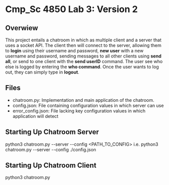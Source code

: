 # Cmp_Sc 4850 Lab 3: Version 2

## Overwiew
This project entails a chatroom in which as multiple client and a server that uses a socket API. The client then will connect to the server, allowing them to **login** using their username and password, **new user** with a new username and password, sending messages to all other clients using **send all**, or send to one client with the **send userID** command. The user see who else is logged by entering the **who command**. Once the user wants to log out, they can simply type in **logout**.

## Files
- chatroom.py: Implementation and main application of the chatroom.
- config.json: File containing configuration values in which server can use
- error_config.json: File lacking key configuration values in which application will detect

## Starting Up Chatroom Server
python3 chatroom.py --server --config <PATH_TO_CONFIG>
i.e. python3 chatroom.py --server --config ./config.json

## Starting Up Chatroom Client
python3 chatroom.py
